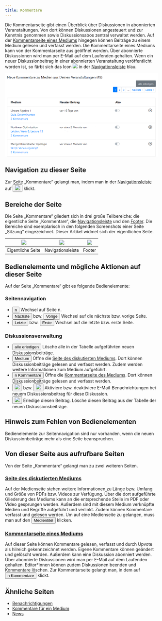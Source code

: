 ```yaml
---
title: Kommentare
---
```

Die Kommentarseite gibt einen Überblick über Diskussionen in abonnierten Veranstaltungen. Von dort können Diskussionen angesteuert und zur Kenntnis genommen sowie Diskussionsabos zentral verwaltet werden. Auf der [Kommentarseite eines Mediums](comments-medium.md) hingegen können Beiträge zu einem Medium gelesen und verfasst werden. Die Kommentarseite eines Mediums kann von der Kommentarseite aus geöffnet werden. Über abonnierte Diskussionen wird man per E-Mail auf dem Laufenden gehalten. Wenn ein neuer Diskussionbeitrag in einer abonnierten Veranstaltung veröffentlicht worden ist, so färbt sich das Icon <img src="https://media.githubusercontent.com/media/MaMpf-HD/mampf/docs/docs/static/img/comments-regular.png" height="12"/> in der [Navigationsleiste](nav-bar.md) blau.

![](/img/Kommentare_thumb.png)

## Navigation zu dieser Seite
Zur Seite „Kommentare“ gelangt man, indem man in der [Navigationsleiste](nav-bar.md) auf <button name="button"><img src="https://media.githubusercontent.com/media/MaMpf-HD/mampf/docs/docs/static/img/comments-regular.png" height="12"/></button> klickt.

## Bereiche der Seite
Die Seite „Kommentare“ gliedert sich in drei große Teilbereiche: die eigentliche Seite „Kommentare“, die [Navigationsleiste](nav-bar.md) und den [Footer](footer.md). Die Bereiche sind exemplarisch in den folgenden Screenshots einer Seite „Sitzung“ eingezeichnet. Dieser Artikel widmet sich der eigentlichen Seite.

|<img src="https://media.githubusercontent.com/media/MaMpf-HD/mampf/docs/docs/static/img/Eigentliche_Seite_keine_Sidebar.png" height="300"/> |<img src="https://media.githubusercontent.com/media/MaMpf-HD/mampf/docs/docs/static/img/Navigationsleiste_keine_Sidebar.png" height="300"/>  | <img src="https://media.githubusercontent.com/media/MaMpf-HD/mampf/docs/docs/static/img/Footer_keine_Sidebar.png" height="300"/>|
|:---: | :---: | :---:|
|Eigentliche Seite|Navigationsleiste|Footer|

## Bedienelemente und mögliche Aktionen auf dieser Seite
Auf der Seite „Kommentare“ gibt es folgende Bedienelemente:

### Seitennavigation
* <button name="button">n</button> Wechsel auf Seite n.
* <button name="button">Nächste</button> bzw. <button name="button">Vorige</button> Wechsel auf die nächste bzw. vorige Seite.
* <button name="button">Letzte</button> bzw. <button name="button">Erste</button> Wechsel auf die letzte bzw. erste Seite.

### Diskussionsverwaltung
* <button name="button">alle erledigen</button> Lösche alle in der Tabelle aufgeführten neuen Diskussionsbeiträge.
* <a href="/mampf/de/docs/medium" target="_self"><button name="button">Medium</button></a> Öffne die <a href="/mampf/de/docs/medium" target="_self">Seite des diskutierten Mediums</a>. Dort können Diskussionbeiträge gelesen und verfasst werden. Zudem werden weitere Informationen zum Medium aufgeführt.
* <a href="/mampf/de/docs/comments-medium" target="_self"><button name="button">n Kommentare</button></a> Öffne die <a href="/mampf/de/docs/comments-medium" target="_self">Kommentarseite des Mediums</a>. Dort können Diskussionbeiträge gelesen und verfasst werden.
* <button name="button"><img src="https://media.githubusercontent.com/media/MaMpf-HD/mampf/docs/docs/static/img/outline-toggle-off.png" height="12"/></button> bzw. <button name="button"><img src="https://media.githubusercontent.com/media/MaMpf-HD/mampf/docs/docs/static/img/toggle-on.png" height="12"/></button> Aktiviere bzw. deaktiviere E-Mail-Benachrichtungen bei neuem Diskussionsbeitrag für diese Diskussion.
* <button name="button"><img src="https://media.githubusercontent.com/media/MaMpf-HD/mampf/docs/docs/static/img/times-circle.png" height="12"/></button> Erledige diesen Beitrag. Lösche diesen Beitrag aus der Tabelle der neuen Diskussionsbeiträge.

## Hinweis zum Fehlen von Bedienelementen
Bedienelemente zur Seitennavigation sind nur vorhanden, wenn die neuen Diskussionbeiträge mehr als eine Seite beanspruchen.

## Von dieser Seite aus aufrufbare Seiten
Von der Seite „Kommentare“ gelangt man zu zwei weiteren Seiten.

### [Seite des diskutierten Mediums](medium.md)
Auf der Medienseite stehen weitere Informationen zu Länge bzw. Umfang und Größe von PDFs bzw. Videos zur Verfügung. Über die dort aufgeführte Gliederung des Mediums kann an die entsprechende Stelle im PDF oder Video gesprungen werden. Außerdem sind mit diesem Medium verknüpfte Medien und Begriffe aufgeführt und verlinkt. Zudem können Kommentare verfasst und gelesen werden. Um auf eine Medienseite zu gelangen, muss man auf den <a href="/mampf/de/docs/medium" target="_self"><button name="button">Medientitel</button></a> klicken.

### [Kommentarseite eines Mediums](comments-medium.md)
Auf dieser Seite können Kommentare gelesen, verfasst und durch Upvote als hilreich gekennzeichnet werden. Eigene Kommentare können geändert und gelöscht werden. Außerdem kann eine Diskussion abonniert werden. Über abonnierte Diskussionen wird man per E-Mail auf dem Laufenden gehalten. Editor\*innen können zudem Diskussionen beenden und Kommentare löschen. Zur Kommentarseite gelangt man, in dem auf <a href="/mampf/de/docs/comments-medium" target="_self"><button name="button">n Kommentare</button></a> klickt.

## Ähnliche Seiten
* [Benachrichtigungen](notifications.md)
* [Kommentare für ein Medium](comments-medium.md)
* [News](news.md)
